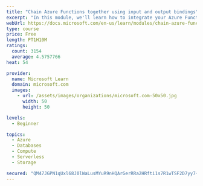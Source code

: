 ```yaml
---
title: "Chain Azure Functions together using input and output bindings"
excerpt: "In this module, we'll learn how to integrate your Azure Function with various data sources by using bindings."
webUrl: https://docs.microsoft.com/en-us/learn/modules/chain-azure-functions-data-using-bindings/
type: course
price: Free
length: PT1H10M
ratings:
  count: 3154
  average: 4.5757766
heat: 54

provider:
  name: Microsoft Learn
  domain: microsoft.com
  images:
    - url: /assets/images/organizations/microsoft.com-50x50.jpg
      width: 50
      height: 50

levels:
  - Beginner

topics:
  - Azure
  - Databases
  - Compute
  - Serverless
  - Storage

secured: "QM47JGPN1qUxl68J0lWaLusMYuR9nHQArGerRRa2HRfti1s7R1wTSF2D7yy7+J9bwirNTgMVGHkmHPDEc9MvbD1nQXfMZ9Ec8YMbtSG3/OrPYrv8z4Ck+XZYUtJY2TObYxMpWvrOBW3kB9IDSjQzA/6wAcD4+2F2yq7QKJz0xBVfWWeBuNB/8FdHc1FIDb/yv755BQwg+dj4rVsQqNKkx6ltNJRGaHHl+8H9fD8Ge971c5hqQFnKC7Azoxo371jI0DpKbxvHGMtnpIf8ClQkxpNjZLKBluxLhiPzeh4woOs1OBjQuPn6yB+BqBlldkaxQ4JwGp/an4gtmhkrdb70llU12ASLs3vZXn9znnwHhOerhkTB11NpKR5Iv1cekDNYCFOfjml4GfPwgieiHWMz3Xu13V/uWkqkQVB4Zu2uIDk=;za/ez+jDBY53ojDoU8AWGA=="
---
```


